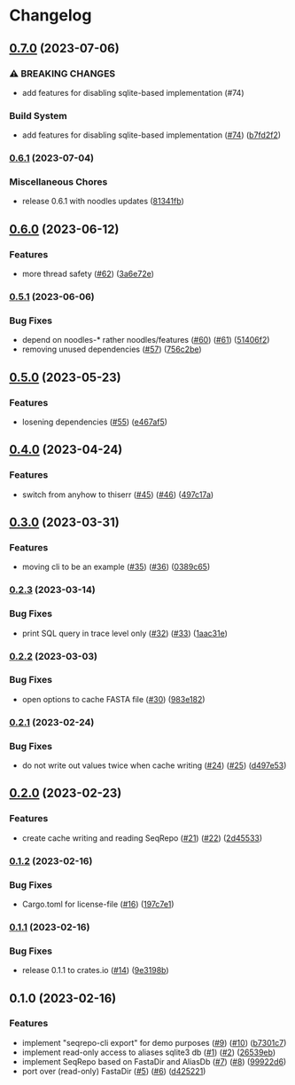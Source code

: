 # Changelog

## [0.7.0](https://www.github.com/bihealth/seqrepo-rs/compare/v0.6.1...v0.7.0) (2023-07-06)


### ⚠ BREAKING CHANGES

* add features for disabling sqlite-based implementation (#74)

### Build System

* add features for disabling sqlite-based implementation ([#74](https://www.github.com/bihealth/seqrepo-rs/issues/74)) ([b7fd2f2](https://www.github.com/bihealth/seqrepo-rs/commit/b7fd2f29b7812836e0934d0bc9734268699843c3))

### [0.6.1](https://www.github.com/bihealth/seqrepo-rs/compare/v0.6.0...v0.6.1) (2023-07-04)


### Miscellaneous Chores

* release 0.6.1 with noodles updates ([81341fb](https://www.github.com/bihealth/seqrepo-rs/commit/81341fb45f2a3c97c70c1df553e3b57e67beb0a1))

## [0.6.0](https://www.github.com/bihealth/seqrepo-rs/compare/v0.5.1...v0.6.0) (2023-06-12)


### Features

* more thread safety ([#62](https://www.github.com/bihealth/seqrepo-rs/issues/62)) ([3a6e72e](https://www.github.com/bihealth/seqrepo-rs/commit/3a6e72ea725cc42ceb6215a7dc615db742d1ce58))

### [0.5.1](https://www.github.com/bihealth/seqrepo-rs/compare/v0.5.0...v0.5.1) (2023-06-06)


### Bug Fixes

* depend on noodles-* rather noodles/features ([#60](https://www.github.com/bihealth/seqrepo-rs/issues/60)) ([#61](https://www.github.com/bihealth/seqrepo-rs/issues/61)) ([51406f2](https://www.github.com/bihealth/seqrepo-rs/commit/51406f2bfe1e6655a7e9eb390fea1feb9f27fb79))
* removing unused dependencies ([#57](https://www.github.com/bihealth/seqrepo-rs/issues/57)) ([756c2be](https://www.github.com/bihealth/seqrepo-rs/commit/756c2bec2430fd72f302740bd2308e451ef62f38))

## [0.5.0](https://www.github.com/bihealth/seqrepo-rs/compare/v0.4.0...v0.5.0) (2023-05-23)


### Features

* losening dependencies ([#55](https://www.github.com/bihealth/seqrepo-rs/issues/55)) ([e467af5](https://www.github.com/bihealth/seqrepo-rs/commit/e467af5bb46f89004bdde791618bfaf017fa4eee))

## [0.4.0](https://www.github.com/bihealth/seqrepo-rs/compare/v0.3.0...v0.4.0) (2023-04-24)


### Features

* switch from anyhow to thiserr ([#45](https://www.github.com/bihealth/seqrepo-rs/issues/45)) ([#46](https://www.github.com/bihealth/seqrepo-rs/issues/46)) ([497c17a](https://www.github.com/bihealth/seqrepo-rs/commit/497c17ae308fc2c2e18b67e4adf7277dfd4e13f1))

## [0.3.0](https://www.github.com/bihealth/seqrepo-rs/compare/v0.2.3...v0.3.0) (2023-03-31)


### Features

* moving cli to be an example ([#35](https://www.github.com/bihealth/seqrepo-rs/issues/35)) ([#36](https://www.github.com/bihealth/seqrepo-rs/issues/36)) ([0389c65](https://www.github.com/bihealth/seqrepo-rs/commit/0389c65bdeede3eb9b4ba459a227b9f075408644))

### [0.2.3](https://www.github.com/bihealth/seqrepo-rs/compare/v0.2.2...v0.2.3) (2023-03-14)


### Bug Fixes

* print SQL query in trace level only ([#32](https://www.github.com/bihealth/seqrepo-rs/issues/32)) ([#33](https://www.github.com/bihealth/seqrepo-rs/issues/33)) ([1aac31e](https://www.github.com/bihealth/seqrepo-rs/commit/1aac31e30d86cf6d5d77ce75b2cfbaba28410044))

### [0.2.2](https://www.github.com/bihealth/seqrepo-rs/compare/v0.2.1...v0.2.2) (2023-03-03)


### Bug Fixes

* open options to cache FASTA file ([#30](https://www.github.com/bihealth/seqrepo-rs/issues/30)) ([983e182](https://www.github.com/bihealth/seqrepo-rs/commit/983e182ec720e09b2e3abca13fe75dfe3b83aa79))

### [0.2.1](https://www.github.com/bihealth/seqrepo-rs/compare/v0.2.0...v0.2.1) (2023-02-24)


### Bug Fixes

* do not write out values twice when cache writing ([#24](https://www.github.com/bihealth/seqrepo-rs/issues/24)) ([#25](https://www.github.com/bihealth/seqrepo-rs/issues/25)) ([d497e53](https://www.github.com/bihealth/seqrepo-rs/commit/d497e53c19a3a1165fb11f53d0c4b6cd11da62b1))

## [0.2.0](https://www.github.com/bihealth/seqrepo-rs/compare/v0.1.2...v0.2.0) (2023-02-23)


### Features

* create cache writing and reading SeqRepo ([#21](https://www.github.com/bihealth/seqrepo-rs/issues/21)) ([#22](https://www.github.com/bihealth/seqrepo-rs/issues/22)) ([2d45533](https://www.github.com/bihealth/seqrepo-rs/commit/2d45533831183867b16ccbd934c7c953f418270a))

### [0.1.2](https://www.github.com/bihealth/seqrepo-rs/compare/v0.1.1...v0.1.2) (2023-02-16)


### Bug Fixes

* Cargo.toml for license-file ([#16](https://www.github.com/bihealth/seqrepo-rs/issues/16)) ([197c7e1](https://www.github.com/bihealth/seqrepo-rs/commit/197c7e1c48fd14d98fb73c9f796ff575b485441d))

### [0.1.1](https://www.github.com/bihealth/seqrepo-rs/compare/v0.1.0...v0.1.1) (2023-02-16)


### Bug Fixes

* release 0.1.1 to crates.io ([#14](https://www.github.com/bihealth/seqrepo-rs/issues/14)) ([9e3198b](https://www.github.com/bihealth/seqrepo-rs/commit/9e3198b55f47820d37b34d5560e1b5f6107badf9))

## 0.1.0 (2023-02-16)


### Features

* implement "seqrepo-cli export" for demo purposes ([#9](https://www.github.com/bihealth/seqrepo-rs/issues/9)) ([#10](https://www.github.com/bihealth/seqrepo-rs/issues/10)) ([b7301c7](https://www.github.com/bihealth/seqrepo-rs/commit/b7301c7bbb9ec1bd9b8a6b6d02b07a7e5b71820a))
* implement read-only access to aliases sqlite3 db ([#1](https://www.github.com/bihealth/seqrepo-rs/issues/1)) ([#2](https://www.github.com/bihealth/seqrepo-rs/issues/2)) ([26539eb](https://www.github.com/bihealth/seqrepo-rs/commit/26539ebfcd92f3465fc5e56e9011941c947c0514))
* implement SeqRepo based on FastaDir and AliasDb ([#7](https://www.github.com/bihealth/seqrepo-rs/issues/7)) ([#8](https://www.github.com/bihealth/seqrepo-rs/issues/8)) ([99922d6](https://www.github.com/bihealth/seqrepo-rs/commit/99922d6cd8c1dca711f7268de598e78417990829))
* port over (read-only) FastaDir ([#5](https://www.github.com/bihealth/seqrepo-rs/issues/5)) ([#6](https://www.github.com/bihealth/seqrepo-rs/issues/6)) ([d425221](https://www.github.com/bihealth/seqrepo-rs/commit/d42522183f2395c219ab75f24673a1b14436ff47))
